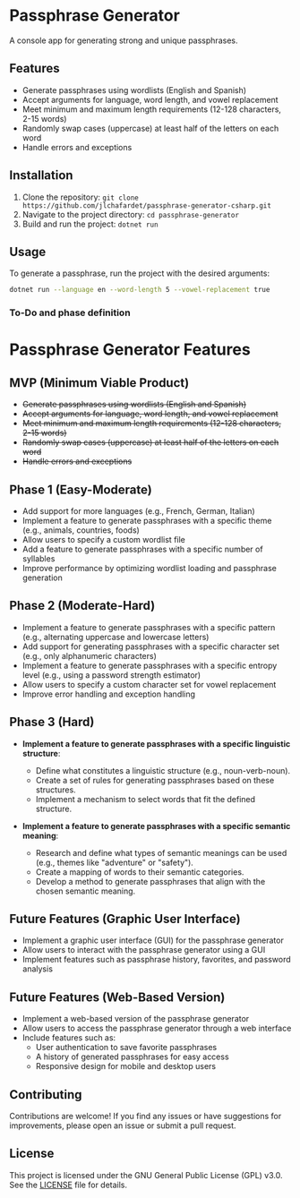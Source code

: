 # Passphrase Generator

A console app for generating strong and unique passphrases.

## Features

- Generate passphrases using wordlists (English and Spanish)
- Accept arguments for language, word length, and vowel replacement
- Meet minimum and maximum length requirements (12-128 characters, 2-15 words)
- Randomly swap cases (uppercase) at least half of the letters on each word
- Handle errors and exceptions

## Installation

1. Clone the repository: `git clone https://github.com/jlchafardet/passphrase-generator-csharp.git`
2. Navigate to the project directory: `cd passphrase-generator`
3. Build and run the project: `dotnet run`

## Usage

To generate a passphrase, run the project with the desired arguments:

```bash
dotnet run --language en --word-length 5 --vowel-replacement true
```

### To-Do and phase definition

**Passphrase Generator Features**
=====================================

**MVP (Minimum Viable Product)**
-----------------------------

- ~~Generate passphrases using wordlists (English and Spanish)~~
- ~~Accept arguments for language, word length, and vowel replacement~~
- ~~Meet minimum and maximum length requirements (12-128 characters, 2-15 words)~~
- ~~Randomly swap cases (uppercase) at least half of the letters on each word~~
- ~~Handle errors and exceptions~~

**Phase 1 (Easy-Moderate)**
-------------------------

- Add support for more languages (e.g., French, German, Italian)
- Implement a feature to generate passphrases with a specific theme (e.g., animals, countries, foods)
- Allow users to specify a custom wordlist file
- Add a feature to generate passphrases with a specific number of syllables
- Improve performance by optimizing wordlist loading and passphrase generation

**Phase 2 (Moderate-Hard)**
-------------------------

- Implement a feature to generate passphrases with a specific pattern (e.g., alternating uppercase and lowercase letters)
- Add support for generating passphrases with a specific character set (e.g., only alphanumeric characters)
- Implement a feature to generate passphrases with a specific entropy level (e.g., using a password strength estimator)
- Allow users to specify a custom character set for vowel replacement
- Improve error handling and exception handling

**Phase 3 (Hard)**
-----------------

- **Implement a feature to generate passphrases with a specific linguistic structure**:
  - Define what constitutes a linguistic structure (e.g., noun-verb-noun).
  - Create a set of rules for generating passphrases based on these structures.
  - Implement a mechanism to select words that fit the defined structure.

- **Implement a feature to generate passphrases with a specific semantic meaning**:
  - Research and define what types of semantic meanings can be used (e.g., themes like "adventure" or "safety").
  - Create a mapping of words to their semantic categories.
  - Develop a method to generate passphrases that align with the chosen semantic meaning.

**Future Features (Graphic User Interface)**
------------------------------------------

- Implement a graphic user interface (GUI) for the passphrase generator
- Allow users to interact with the passphrase generator using a GUI
- Implement features such as passphrase history, favorites, and password analysis

**Future Features (Web-Based Version)**
----------------------------------------

- Implement a web-based version of the passphrase generator
- Allow users to access the passphrase generator through a web interface
- Include features such as:
  - User authentication to save favorite passphrases
  - A history of generated passphrases for easy access
  - Responsive design for mobile and desktop users

## Contributing

Contributions are welcome! If you find any issues or have suggestions for improvements, please open an issue or submit a pull request.

## License

This project is licensed under the GNU General Public License (GPL) v3.0. See the [LICENSE](LICENSE) file for details.
